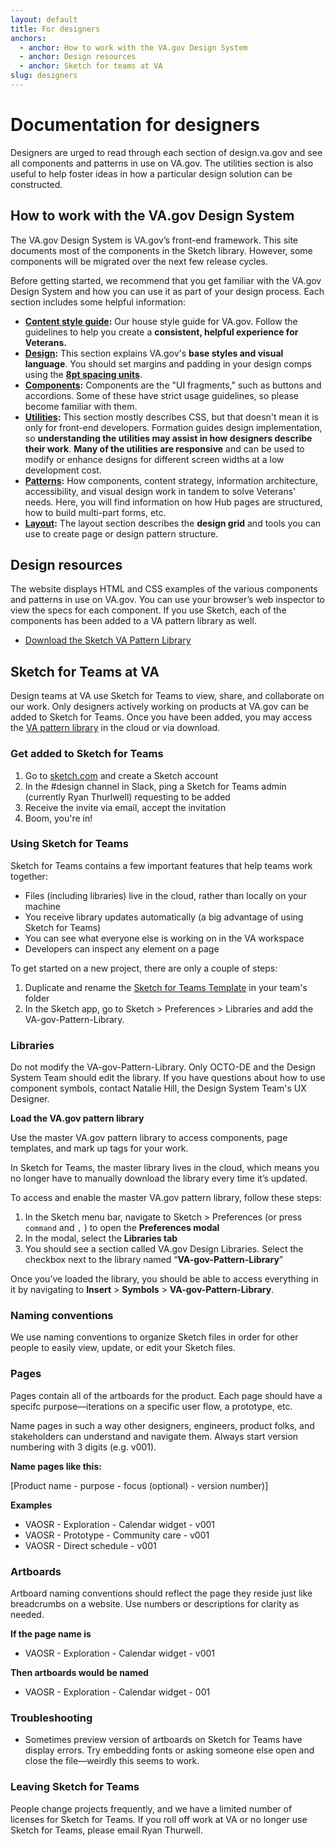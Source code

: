 ```yaml
---
layout: default
title: For designers
anchors:
  - anchor: How to work with the VA.gov Design System
  - anchor: Design resources
  - anchor: Sketch for teams at VA
slug: designers
---
```


# Documentation for designers

<div class="va-introtext">
Designers are urged to read through each section of design.va.gov and see all components and patterns in use on VA.gov. The utilities section is also useful to help foster ideas in how a particular design solution can be constructed.
</div>

## How to work with the VA.gov Design System

The VA.gov Design System is VA.gov’s front-end framework. This site documents most of the components in the Sketch library. However, some components will be migrated over the next few release cycles.

Before getting started, we recommend that you get familiar with the VA.gov Design System and how you can use it as part of your design process. Each section includes some helpful information:

- **[Content style guide](../content-style-guide):** Our house style guide for VA.gov. Follow the guidelines to help you create a **consistent, helpful experience for Veterans.**
- **[Design](../design):** This section explains VA.gov's **base styles and visual language**. You should set margins and padding in your design comps using the **[8pt spacing units](../design/spacing-units)**.
- **[Components](../components):** Components are the "UI fragments," such as buttons and accordions. Some of these have strict usage guidelines, so please become familiar with them.
- **[Utilities](../utilities):** This section mostly describes CSS, but that doesn't mean it is only for front-end developers. Formation guides design implementation, so **understanding the utilities may assist in how designers describe their work**. **Many of the utilities are responsive** and can be used to modify or enhance designs for different screen widths at a low development cost.
- **[Patterns](../patterns):**  How components, content strategy, information architecture, accessibility, and visual design work in tandem to solve Veterans' needs. Here, you will find information on how Hub pages are structured, how to build multi-part forms, etc.
- **[Layout](../layout):** The layout section describes the **design grid** and tools you can use to create page or design pattern structure.

## Design resources

The website displays HTML and CSS examples of the various components and patterns in use on VA.gov. You can use your browser’s web inspector to view the specs for each component. If you use Sketch, each of the components has been added to a VA pattern library as well.

<ul class="usa-unstyled-list">
  <li><a href="{{ site.baseurl }}/downloads/VA-gov-Pattern-Library_120721.sketch"><span class="fa fa-download vads-u-display--inline-block vads-u-margin-right--1"></span>Download the Sketch VA Pattern Library</a></li>
</ul>

## Sketch for Teams at VA

Design teams at VA use Sketch for Teams to view, share, and collaborate on our work. Only designers actively working on products at VA.gov can be added to Sketch for Teams. Once you have been added, you may access the [VA pattern library](https://www.sketch.com/s/610156b6-f281-4497-81f3-64454fc72156) in the cloud or via download.

### Get added to Sketch for Teams

1. Go to [sketch.com](https://www.sketch.com/signup) and create a Sketch account 
2. In the #design channel in Slack, ping a Sketch for Teams admin (currently Ryan Thurlwell) requesting to be added
3. Receive the invite via email, accept the invitation
4. Boom, you're in! 

### Using Sketch for Teams

Sketch for Teams contains a few important features that help teams work together:

- Files (including libraries) live in the cloud, rather than locally on your machine
- You receive library updates automatically (a big advantage of using Sketch for Teams)
- You can see what everyone else is working on in the VA workspace
- Developers can inspect any element on a page

To get started on a new project, there are only a couple of steps:

1. Duplicate and rename the [Sketch for Teams Template](https://www.sketch.com/s/2f665c26-160d-474e-b5cc-bb94e73bb91a) in your team's folder
2. In the Sketch app, go to Sketch > Preferences > Libraries and add the VA-gov-Pattern-Library.

### Libraries

Do not modify the VA-gov-Pattern-Library. Only OCTO-DE and the Design System Team should edit the library. If you have questions about how to use component symbols, contact Natalie Hill, the Design System Team's UX Designer.

**Load the VA.gov pattern library**

Use the master VA.gov pattern library to access components, page templates, and mark up tags for your work.

In Sketch for Teams, the master library lives in the cloud, which means you no longer have to manually download the library every time it’s updated.

To access and enable the master VA.gov pattern library, follow these steps:

1. In the Sketch menu bar, navigate to Sketch > Preferences (or press `command` and `,` ) to open the **Preferences modal**
2. In the modal, select the **Libraries tab**
3. You should see a section called VA.gov Design Libraries. Select the checkbox next to the library named “**VA-gov-Pattern-Library**”

Once you’ve loaded the library, you should be able to access everything in it by navigating to **Insert** > **Symbols** > **VA-gov-Pattern-Library**.

### Naming conventions

We use naming conventions to organize Sketch files in order for other people to easily view, update, or edit your Sketch files.

### Pages

Pages contain all of the artboards for the product. Each page should have a specifc purpose—iterations on a specific user flow, a prototype, etc.

Name pages in such a way other designers, engineers, product folks, and stakeholders can understand and navigate them. Always start version numbering with 3 digits (e.g. v001).

**Name pages like this:**

[Product name - purpose - focus (optional) - version number)]

**Examples**

- VAOSR - Exploration - Calendar widget - v001
- VAOSR - Prototype - Community care - v001
- VAOSR - Direct schedule - v001

### Artboards

Artboard naming conventions should reflect the page they reside just like breadcrumbs on a website. Use numbers or descriptions for clarity as needed. 

**If the page name is**

- VAOSR - Exploration - Calendar widget - v001

**Then artboards would be named**

- VAOSR - Exploration - Calendar widget - 001


### Troubleshooting

- Sometimes preview version of artboards on Sketch for Teams have display errors. Try embedding fonts or asking someone else open and close the file—weirdly this seems to work.


### Leaving Sketch for Teams

People change projects frequently, and we have a limited number of licenses for Sketch for Teams. If you roll off work at VA or no longer use Sketch for Teams, please email Ryan Thurwell.

